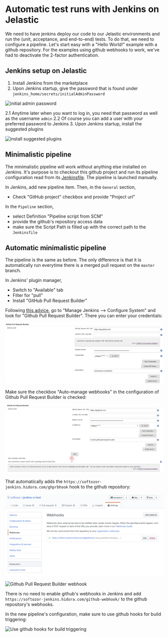 # Automatic test runs with Jenkins on Jelastic

We need to have jenkins deploy our code to our Jelastic environments and run the (unit, acceptance, and end-to-end) tests. To do that, we need to configure a pipeline. Let's start easy with a "Hello World!" example with a github repository. For the examples using github webhooks to work, we've had to deactivate the 2-factor authentication.

## Jenkins setup on Jelastic

1. Install Jenkins from the marketplace
2. Upon Jenkins startup, give the password that is found under `jenkins_home/secrets/initialAdminPassword`

![initial admin password](initial-admin-password.png)

2.1 Anytime later when you want to log in, you need that password as well as the username `admin`
2.2 Of course you can add a user with your preferred password to Jenkins
3. Upon Jenkins startup, install the suggested plugins

![install suggested plugins](install-suggested-plugins.png)

## Minimalistic pipeline

The minimalistic pipeline will work without anything else installed on Jenkins. It's purpose is to checkout this github project and run its pipeline configuration read from its [Jenkinsfile](Jenkinsfile_minimal_HelloWorld). The pipeline is launched manually.

In Jenkins, add new pipeline item. Then, in the `General` section,

* Check "GitHub project" checkbox and provide "Project url"

In the `Pipeline` section,

* select Definition "Pipeline script from SCM"
* provide the github's repository access data
* make sure the Script Path is filled up with the correct path to the `Jenkinsfile`

## Automatic minimalistic pipeline

The pipeline is the same as before. The only difference is that it is automatically run everytime there is a merged pull request on the `master` branch.

In Jenkins' plugin manager,

* Switch to "Available" tab
* Filter for "pull"
* Install "GitHub Pull Request Builder"

Following [this advice](https://devopscube.com/jenkins-build-trigger-github-pull-request/), go to "Manage Jenkins --> Configure System" and look for "Github Pull Request Builder". There you can enter your credentials:

![Github Pull Request Builder configuration in Jenkins](doc/img/github-pull-request-builder-jenkins.png)

Make sure the checkbox "Auto-manage webhooks" in the configuration of Github Pull Request Builder is checked:

![Auto-manage webhooks](doc/img/auto-manage-webhooks.png)

That automatically adds the `https://softozor-jenkins.hidora.com/ghprbhook` hook to the github repository:

![Automatic github webhook configuration](doc/img/github-automatic-webhook-configuration.png)

![Github Pull Request Builder webhook](github-repo-webhook.png)

There is no need to enable github's webhooks in Jenkins and add `https://softozor-jenkins.hidora.com/github-webhook/` to the github repository's webhooks.  

In the new pipeline's configuration, make sure to use github hooks for build triggering:

![Use github hooks for build triggering](use-github-hooks-for-build-triggering.png)